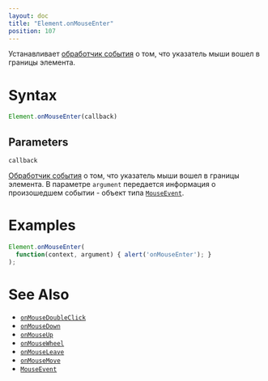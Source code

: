 ```yaml
---
layout: doc
title: "Element.onMouseEnter"
position: 107
---
```


Устанавливает [обработчик события](../../Script/) о том, что указатель мыши вошел в границы элемента.

# Syntax

```js
Element.onMouseEnter(callback)
```

## Parameters

`callback`

[Обработчик события](../../Script/) о том, что указатель мыши вошел в границы элемента. В параметре
`argument` передается информация о произошедшем событии - объект типа [`MouseEvent`](../MouseEvent/).

# Examples

```js
Element.onMouseEnter(
  function(context, argument) { alert('onMouseEnter'); }
);
```

# See Also

* [`onMouseDoubleClick`](Element.onMouseDoubleClick/)
* [`onMouseDown`](Element.onMouseDown/)
* [`onMouseUp`](Element.onMouseUp/)
* [`onMouseWheel`](Element.onMouseWheel/)
* [`onMouseLeave`](Element.onMouseLeave/)
* [`onMouseMove`](Element.onMouseMove/)
* [`MouseEvent`](../MouseEvent/)
